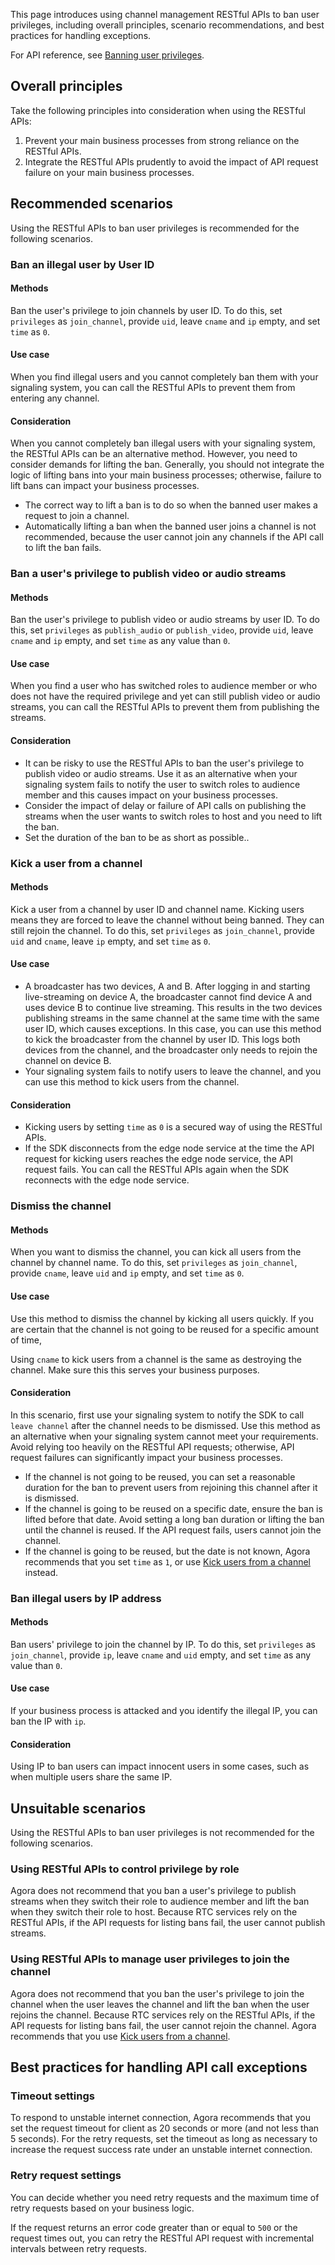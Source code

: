 This page introduces using channel management RESTful APIs to ban user privileges, including overall principles, scenario recommendations, and best practices for handling exceptions. 

<div class="alert info">For API reference, see <a href="./rtc_channel_management_restfulapi?platform=RESTful#%E5%B0%81%E7%A6%81%E7%94%A8%E6%88%B7%E6%9D%83%E9%99%90">Banning user privileges</a>.</div>

## Overall principles
Take the following principles into consideration when using the RESTful APIs:
1. Prevent your main business processes from strong reliance on the RESTful APIs.
2. Integrate the RESTful APIs prudently to avoid the impact of API request failure on your main business processes.

## Recommended scenarios
Using the RESTful APIs to ban user privileges is recommended for the following scenarios.

### Ban an illegal user by User ID

#### Methods
Ban the user's privilege to join channels by user ID. To do this, set `privileges` as `join_channel`, provide `uid`, leave `cname` and `ip` empty, and set `time` as `0`.

#### Use case
When you find illegal users and you cannot completely ban them with your signaling system, you can call the RESTful APIs to prevent them from entering any channel.

#### Consideration
When you cannot completely ban illegal users with your signaling system, the RESTful APIs can be an alternative method. However, you need to consider demands for lifting the ban. Generally, you should not integrate the logic of lifting bans into your main business processes; otherwise, failure to lift bans can impact your business processes.
- The correct way to lift a ban is to do so when the banned user makes a request to join a channel.
- Automatically lifting a ban when the banned user joins a channel is not recommended, because the user cannot join any channels if the API call to lift the ban fails.


### Ban a user's privilege to publish video or audio streams

#### Methods
Ban the user's privilege to publish video or audio streams by user ID. To do this, set `privileges` as `publish_audio` or `publish_video`, provide `uid`, leave `cname` and `ip` empty, and set `time` as any value than `0`.

#### Use case
When you find a user who has switched roles to audience member or who does not have the required privilege and yet can still publish video or audio streams, you can call the RESTful APIs to prevent them from publishing the streams.

#### Consideration
- It can be risky to use the RESTful APIs to ban the user's privilege to publish video or audio streams. Use it as an alternative when your signaling system fails to notify the user to switch roles to audience member and this causes impact on your business processes.
- Consider the impact of delay or failure of API calls on publishing the streams when the user wants to switch roles to host and you need to lift the ban.
- Set the duration of the ban to be as short as possible..

<a name="kick_user" />

### Kick a user from a channel

#### Methods
Kick a user from a channel by user ID and channel name. Kicking users means they are forced to leave the channel without being banned. They can still rejoin the channel. To do this, set `privileges` as `join_channel`, provide `uid` and `cname`, leave `ip` empty, and set `time` as `0`.

#### Use case
- A broadcaster has two devices, A and B. After logging in and starting live-streaming on device A, the broadcaster cannot find device A and uses device B to continue live streaming. This results in the two devices publishing streams in the same channel at the same time with the same user ID, which causes exceptions. In this case, you can use this method to kick the broadcaster from the channel by user ID. This logs both devices from the channel, and the broadcaster only needs to rejoin the channel on device B.
- Your signaling system fails to notify users to leave the channel, and you can use this method to kick users from the channel.

#### Consideration
- Kicking users by setting `time` as `0` is a secured way of using the RESTful APIs. 
- If the SDK disconnects from the edge node service at the time the API request for kicking users reaches the edge node service, the API request fails. You can call the RESTful APIs again when the SDK reconnects with the edge node service.


### Dismiss the channel

#### Methods
When you want to dismiss the channel, you can kick all users from the channel by channel name. To do this, set `privileges` as `join_channel`, provide `cname`, leave `uid` and `ip` empty, and set `time` as `0`.

#### Use case
Use this method to dismiss the channel by kicking all users quickly. If you are certain that the channel is not going to be reused for a specific amount of time,
<div class="alert note">Using <code>cname</code> to kick users from a channel is the same as destroying the channel. Make sure this this serves your business purposes.</div>

#### Consideration
In this scenario, first use your signaling system to notify the SDK to call `leave channel` after the channel needs to be dismissed. Use this method as an alternative when your signaling system cannot meet your requirements. Avoid relying too heavily on the RESTful API requests; otherwise, API request failures can significantly impact your business processes.
- If the channel is not going to be reused, you can set a reasonable duration for the ban to prevent users from rejoining this channel after it is dismissed.
- If the channel is going to be reused on a specific date, ensure the ban is lifted before that date. Avoid setting a long ban duration or lifting the ban until the channel is reused. If the API request fails, users cannot join the channel.
- If the channel is going to be reused, but the date is not known, Agora recommends that you set `time` as `1`, or use [Kick users from a channel](#kick_user) instead.


### Ban illegal users by IP address

#### Methods
Ban users' privilege to join the channel by IP. To do this, set `privileges` as `join_channel`, provide `ip`, leave `cname` and `uid` empty, and set `time` as any value than `0`.

#### Use case
If your business process is attacked and you identify the illegal IP, you can ban the IP with `ip`.

#### Consideration
Using IP to ban users can impact innocent users in some cases, such as when multiple users share the same IP.


## Unsuitable scenarios
Using the RESTful APIs to ban user privileges is not recommended for the following scenarios.
### Using RESTful APIs to control privilege by role
Agora does not recommend that you ban a user's privilege to publish streams when they switch their role to audience member and lift the ban when they switch their role to host. Because RTC services rely on the RESTful APIs, if the API requests for listing bans fail, the user cannot publish streams.

### Using RESTful APIs to manage user privileges to join the channel
Agora does not recommend that you ban the user's privilege to join the channel when the user leaves the channel and lift the ban when the user rejoins the channel. Because RTC services rely on the RESTful APIs, if the API requests for listing bans fail, the user cannot rejoin the channel. Agora recommends that you use [Kick users from a channel](#kick_user).


## Best practices for handling API call exceptions

### Timeout settings
To respond to unstable internet connection, Agora recommends that you set the request timeout for client as 20 seconds or more (and not less than 5 seconds). For the retry requests, set the timeout as long as necessary to increase the request success rate under an unstable internet connection.

### Retry request settings
You can decide whether you need retry requests and the maximum time of retry requests based on your business logic.

If the request returns an error code greater than or equal to `500` or the request times out, you can retry the RESTful API request with incremental intervals between retry requests.

